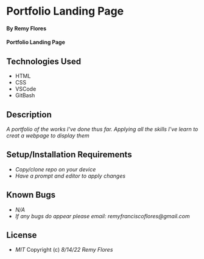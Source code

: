 # Portfolio Landing Page

#### By Remy Flores

#### Portfolio Landing Page

## Technologies Used
* HTML
* CSS
* VSCode
* GitBash

## Description
_A portfolio of the works I've done thus far. Applying all the skills I've learn to creat a webpage to display them_

## Setup/Installation Requirements
* _Copy/clone repo on your device_
* _Have a prompt and editor to apply changes_


## Known Bugs
* _N/A_
* _If any bugs do appear please email: remyfranciscoflores@gmail.com_

## License
* _MIT_
Copyright (c) _8/14/22_ _Remy Flores_